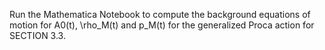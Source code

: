 Run the Mathematica Notebook to compute the background equations of motion for A0(t), \rho_M(t) and p_M(t) for the generalized Proca action for SECTION 3.3.